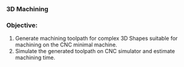 ### 3D Machining

### Objective:
1. Generate machining toolpath for complex 3D Shapes suitable for machining on the CNC minimal machine.
2. Simulate the generated toolpath on CNC simulator and estimate machining time.
